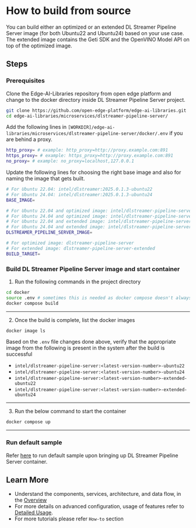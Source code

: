 # How to build from source

You can build either an optimized or an extended DL Streamer Pipeline Server image (for both Ubuntu22 and Ubuntu24) based on your use case. The extended image contains the Geti SDK and the OpenVINO Model API on top of the optimized image.

## Steps

### Prerequisites

Clone the Edge-AI-Libraries repository from open edge platform and change to the docker directory inside DL Streamer Pipeline Server project.

  ```sh
  git clone https://github.com/open-edge-platform/edge-ai-libraries.git
  cd edge-ai-libraries/microservices/dlstreamer-pipeline-server/
  ```

Add the following lines in `[WORKDIR]/edge-ai-libraries/microservices/dlstreamer-pipeline-server/docker/.env` if you are behind a proxy.

  ``` sh
  http_proxy= # example: http_proxy=http://proxy.example.com:891
  https_proxy= # example: https_proxy=http://proxy.example.com:891
  no_proxy= # example: no_proxy=localhost,127.0.0.1
  ```

Update the following lines for choosing the right base image and also for naming the image that gets built.

  ``` sh
  # For Ubuntu 22.04: intel/dlstreamer:2025.0.1.3-ubuntu22
  # For Ubuntu 24.04: intel/dlstreamer:2025.0.1.3-ubuntu24
  BASE_IMAGE=

  # For Ubuntu 22.04 and optimized image: intel/dlstreamer-pipeline-server:3.1.0-ubuntu22
  # For Ubuntu 24.04 and optimized image: intel/dlstreamer-pipeline-server:3.1.0-ubuntu24
  # For Ubuntu 22.04 and extended image: intel/dlstreamer-pipeline-server:3.1.0-extended-ubuntu22
  # For Ubuntu 24.04 and extended image: intel/dlstreamer-pipeline-server:3.1.0-extended-ubuntu24
  DLSTREAMER_PIPELINE_SERVER_IMAGE=

  # For optimized image: dlstreamer-pipeline-server
  # For extended image: dlstreamer-pipeline-server-extended
  BUILD_TARGET=
  ```

### Build DL Streamer Pipeline Server image and start container

1. Run the following commands in the project directory

```sh
cd docker
source .env # sometimes this is needed as docker compose doesn't always pick up the necessary env variables
docker compose build
```
---

2. Once the build is complete, list the docker images
```sh
docker image ls
```
Based on the `.env` file changes done above, verify that the appropriate image from the following is present in the system after the build is successful
- `intel/dlstreamer-pipeline-server:<latest-version-number>-ubuntu22`
- `intel/dlstreamer-pipeline-server:<latest-version-number>-ubuntu24`
- `intel/dlstreamer-pipeline-server:<latest-version-number>-extended-ubuntu22`
- `intel/dlstreamer-pipeline-server:<latest-version-number>-extended-ubuntu24`

---

3. Run the below command to start the container 
```sh
docker compose up
```
---
### Run default sample
Refer [here](./get-started.md#run-default-sample) to run default sample upon bringing up DL Streamer Pipeline Server container.

## Learn More

-   Understand the components, services, architecture, and data flow, in the [Overview](./Overview.md)
-   For more details on advanced configuration, usage of features refer to [Detailed Usage](./advanced-guide/Overview.md). 
-   For more tutorials please refer `How-to` section